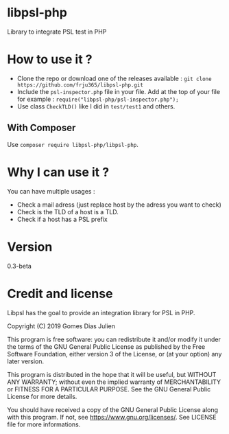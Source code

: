 # libpsl-php
Library to integrate PSL test in PHP

# How to use it ?

- Clone the repo or download one of the releases available : `git clone https://github.com/frju365/libpsl-php.git`
- Include the `psl-inspector.php` file in your file. Add at the top of your file for example : `require("libpsl-php/psl-inspector.php");`
- Use class `CheckTLD()` like I did in `test/test1` and others.

## With Composer

Use `composer require libpsl-php/libpsl-php`. 

# Why I can use it ?

You can have multiple usages : 
- Check a mail adress (just replace host by the adress you want to check)
- Check is the TLD of a host is a TLD.
- Check if a host has a PSL prefix

# Version

0.3-beta

# Credit and license

Libpsl has the goal to provide an integration library for PSL in
PHP.

Copyright (C) 2019  Gomes Dias Julien

This program is free software: you can redistribute it and/or modify
it under the terms of the GNU General Public License as published by
the Free Software Foundation, either version 3 of the License, or
(at your option) any later version.

This program is distributed in the hope that it will be useful,
but WITHOUT ANY WARRANTY; without even the implied warranty of
MERCHANTABILITY or FITNESS FOR A PARTICULAR PURPOSE.  See the
GNU General Public License for more details.

You should have received a copy of the GNU General Public License
along with this program.  If not, see <https://www.gnu.org/licenses/>.
See LICENSE file for more informations.

